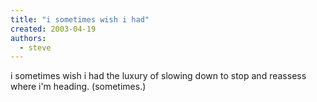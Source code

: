 ```yaml
---
title: "i sometimes wish i had"
created: 2003-04-19
authors: 
  - steve
---
```


i sometimes wish i had the luxury of slowing down to stop and reassess where i'm heading. (sometimes.)
